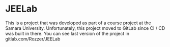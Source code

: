 # JEELab

This is a project that was developed as part of a course project at the Samara University.
Unfortunately, this project moved to GitLab since CI / CD was built in there.
You can see last version of the project in gitlab.com/Rozzer/JEELab

